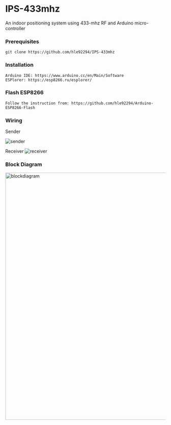 # IPS-433mhz
An indoor positioning system using 433-mhz RF and Arduino micro-controller

### Prerequisites
```
git clone https://github.com/hle92294/IPS-433mhz
```
### Installation 
```  
Arduino IDE: https://www.arduino.cc/en/Main/Software
ESPlorer: https://esp8266.ru/esplorer/
```
### Flash ESP8266 
```
Follow the instruction from: https://github.com/hle92294/Arduino-ESP8266-Flash
```
### Wiring

Sender

![sender](https://user-images.githubusercontent.com/25969589/27216746-db19fd6a-522b-11e7-9db6-f84a5b202bed.png)

Receiver
![receiver](https://user-images.githubusercontent.com/25969589/27216706-aef233e2-522b-11e7-939d-a1e3ffa171c0.png)

### Block Diagram 

<img width="777" alt="blockdiagram" src="https://user-images.githubusercontent.com/25969589/27232483-0bedd5c6-526b-11e7-806e-b97b809c5bf6.png">
